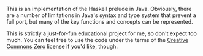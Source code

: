 This is an implementation of the Haskell prelude in Java. Obviously, there are a number of limitations in Java's syntax and type system that prevent a full port, but many of the key functions and concepts can be represented.

This is strictly a just-for-fun educational project for me, so don't expect too much. You can feel free to use the code under the terms of the [Creative Commons Zero](https://creativecommons.org/publicdomain/zero/1.0/legalcode) license if you'd like, though.
